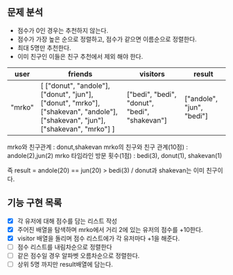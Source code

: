

## 문제 분석

- 점수가 0인 경우는 추천하지 않는다.
- 점수가 가장 높은 순으로 정렬하고, 점수가 같으면 이름순으로 정렬한다.
- 최대 5명만 추천한다.
- 이미 친구인 이들은 친구 추천에서 제외 해야 한다.


| user | friends | visitors | result |
| --- | --- | --- | --- |
| "mrko" | [ ["donut", "andole"], ["donut", "jun"], ["donut", "mrko"], ["shakevan", "andole"], ["shakevan", "jun"], ["shakevan", "mrko"] ] | ["bedi", "bedi", "donut", "bedi", "shakevan"] | ["andole", "jun", "bedi"] |


mrko와 친구관계 : donut,shakevan
mrko의 친구와 친구 관계(10점) : andole(2),jun(2)
mrko 타임라인 방문 횟수(1점) : bedi(3), donut(1), shakevan(1)

즉 result = andole(20) == jun(20) > bedi(3) / donut과 shakevan는 이미 친구이다.



## 기능 구현 목록

+ [x] 각 유저에 대해 점수를 담는 리스트 작성
+ [x] 주어진 배열을 탐색하며 mrko에서 거리 2에 있는 유저의 점수를 +10한다.
+ [x] visitor 배열을 돌리며 점수 리스트에가 각 유저마다 +1을 해준다.
+ [ ] 점수 리스트를 내림차순으로 정렬한다 
+ [ ] 같은 점수일 경우 알파벳 오름차순으로 정렬한다.
+ [ ] 상위 5명 까지만 result배열에 담는다.
